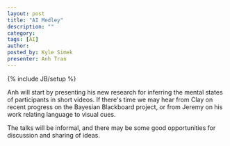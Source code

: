 ```yaml
---
layout: post
title: "AI Medley"
description: ""
category: 
tags: [AI]
author: 
posted_by: Kyle Simek
presenter: Anh Tran
---
```

{% include JB/setup %}

Anh will start by presenting his new research for inferring the mental states of participants in short videos.  If there's time we may hear from Clay on recent progress on the Bayesian Blackboard project, or from Jeremy on his work relating language to visual cues.

The talks will be informal, and there may be some good opportunities for discussion and sharing of ideas.
